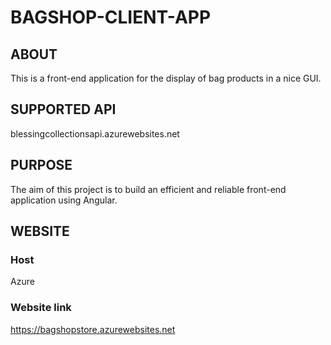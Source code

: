 # BAGSHOP-CLIENT-APP 

## ABOUT
This is a front-end application for the display of bag products in a nice GUI. 

## SUPPORTED API
blessingcollectionsapi.azurewebsites.net

## PURPOSE
The aim of this project is to build an efficient and reliable front-end application using Angular.

## WEBSITE
### Host 
Azure

### Website link
https://bagshopstore.azurewebsites.net

